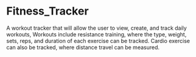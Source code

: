# Fitness_Tracker
A workout tracker that will allow the user to view, create, and track daily workouts,  Workouts include resistance training, where the type, weight, sets, reps, and duration of each exercise can be tracked.  Cardio exercise can also be tracked, where distance travel can be measured.
